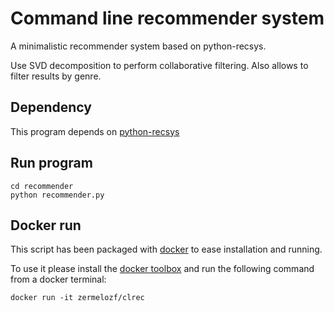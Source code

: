 # Command line recommender system

A minimalistic recommender system based on python-recsys.

Use SVD decomposition to perform collaborative filtering. Also allows to filter results by genre.

## Dependency

This program depends on [python-recsys](http://ocelma.net/software/python-recsys/build/html/installation.html)

## Run program

```shell
cd recommender
python recommender.py
```

## Docker run

This script has been packaged with [docker](https://www.docker.com) to ease
installation and running.

To use it please install the [docker toolbox](https://www.docker.com/products/overview#/docker_toolbox)
and run the following command from a docker terminal:

```
docker run -it zermelozf/clrec
```
